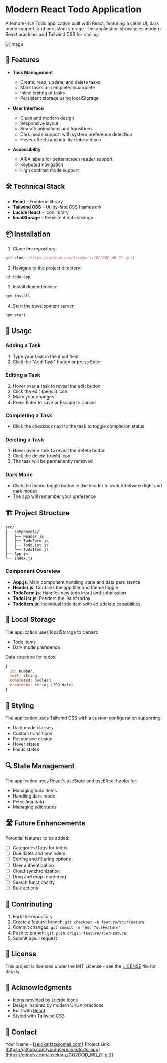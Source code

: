 # Modern React Todo Application

A feature-rich Todo application built with React, featuring a clean UI, dark mode support, and persistent storage. The application showcases modern React practices and Tailwind CSS for styling.


![image](https://github.com/user-attachments/assets/897dded3-bd7a-4949-89df-b0f778cb9739)


## 🌟 Features

- **Task Management**
  - Create, read, update, and delete tasks
  - Mark tasks as complete/incomplete
  - Inline editing of tasks
  - Persistent storage using localStorage

- **User Interface**
  - Clean and modern design
  - Responsive layout
  - Smooth animations and transitions
  - Dark mode support with system preference detection
  - Hover effects and intuitive interactions

- **Accessibility**
  - ARIA labels for better screen reader support
  - Keyboard navigation
  - High contrast mode support

## 🛠️ Technical Stack

- **React** - Frontend library
- **Tailwind CSS** - Utility-first CSS framework
- **Lucide React** - Icon library
- **localStorage** - Persistent data storage

## 📦 Installation

1. Clone the repository:
```bash
git clone [https://github.com/Josekariz/GO2COD_WD_01.git]
```

2. Navigate to the project directory:
```bash
cd todo-app
```

3. Install dependencies:
```bash
npm install
```

4. Start the development server:
```bash
npm start
```

## 🚀 Usage

### Adding a Task
1. Type your task in the input field
2. Click the "Add Task" button or press Enter

### Editing a Task
1. Hover over a task to reveal the edit button
2. Click the edit (pencil) icon
3. Make your changes
4. Press Enter to save or Escape to cancel

### Completing a Task
- Click the checkbox next to the task to toggle completion status

### Deleting a Task
1. Hover over a task to reveal the delete button
2. Click the delete (trash) icon
3. The task will be permanently removed

### Dark Mode
- Click the theme toggle button in the header to switch between light and dark modes
- The app will remember your preference

## 🏗️ Project Structure

```
src/
├── components/
│   ├── Header.js
│   ├── TodoForm.js
│   ├── TodoList.js
│   └── TodoItem.js
├── App.js
└── index.js
```

### Component Overview

- **App.js**: Main component handling state and data persistence
- **Header.js**: Contains the app title and theme toggle
- **TodoForm.js**: Handles new todo input and submission
- **TodoList.js**: Renders the list of todos
- **TodoItem.js**: Individual todo item with edit/delete capabilities

## 💾 Local Storage

The application uses localStorage to persist:
- Todo items
- Dark mode preference

Data structure for todos:
```javascript
{
  id: number,
  text: string,
  completed: boolean,
  createdAt: string (ISO date)
}
```

## 🎨 Styling

The application uses Tailwind CSS with a custom configuration supporting:
- Dark mode classes
- Custom transitions
- Responsive design
- Hover states
- Focus states

## 🔍 State Management

The application uses React's useState and useEffect hooks for:
- Managing todo items
- Handling dark mode
- Persisting data
- Managing edit states

## 🛣️ Future Enhancements

Potential features to be added:
- [ ] Categories/Tags for todos
- [ ] Due dates and reminders
- [ ] Sorting and filtering options
- [ ] User authentication
- [ ] Cloud synchronization
- [ ] Drag and drop reordering
- [ ] Search functionality
- [ ] Bulk actions

## 🤝 Contributing

1. Fork the repository
2. Create a feature branch: `git checkout -b feature/YourFeature`
3. Commit changes: `git commit -m 'Add YourFeature'`
4. Push to branch: `git push origin feature/YourFeature`
5. Submit a pull request

## 📄 License

This project is licensed under the MIT License - see the [LICENSE](LICENSE) file for details.

## 👏 Acknowledgments

- Icons provided by [Lucide Icons](https://lucide.dev/)
- Design inspired by modern UI/UX practices
- Built with [React](https://reactjs.org/)
- Styled with [Tailwind CSS](https://tailwindcss.com/)

## 📧 Contact

Your Name - [sejokarizz@gmail.com]
Project Link: [https://github.com/yourusername/todo-app](https://github.com/Josekariz/GO2COD_WD_01.git)]

